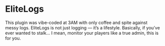 # EliteLogs
This plugin was vibe-coded at 3AM with only coffee and spite against messy logs. EliteLogs is not just logging — it’s a lifestyle. Basically, if you’ve ever wanted to stalk… I mean, monitor your players like a true admin, this is for you.

